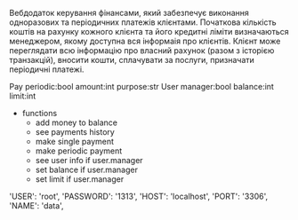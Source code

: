 Вебдодаток керування фінансами, який забезпечує виконання одноразових та періодичних платежів клієнтами. Початкова кількість коштів на рахунку кожного клієнта та його кредитні ліміти визначаються менеджером, якому доступна вся інформаія про клієнтів. Клієнт може переглядати всю інформацію про власний рахунок (разом з історією транзакцій), вносити кошти, сплачувати за послуги, призначати періодичні платежі.

Pay
  periodic:bool
  amount:int
  purpose:str
User 
  manager:bool
  balance:int
  limit:int

- functions 
  - add money to balance 
  - see payments history 
  - make single payment 
  - make periodic payment
  - see user info if user.manager
  - set balance if user.manager
  - set limit if user.manager

'USER': 'root',
'PASSWORD': '1313',
'HOST': 'localhost',
'PORT': '3306',
'NAME': 'data',
